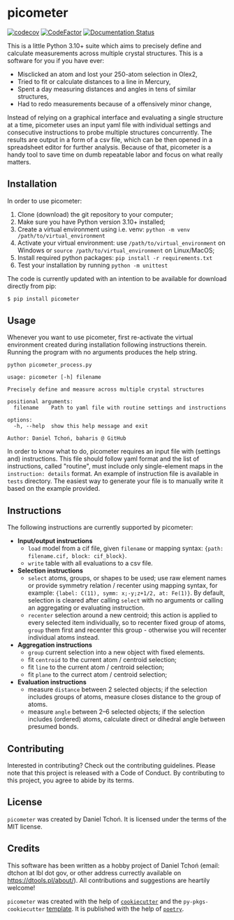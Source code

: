 # picometer

[![codecov](https://codecov.io/gh/Baharis/picometer/graph/badge.svg?token=bWGMArFAR8)](https://codecov.io/gh/Baharis/picometer)
[![CodeFactor](https://www.codefactor.io/repository/github/baharis/picometer/badge)](https://www.codefactor.io/repository/github/baharis/picometer)
[![Documentation Status](https://readthedocs.org/projects/picometer/badge/?version=stable)](https://picometer.readthedocs.io/en/stable/?badge=stable)

This is a little Python 3.10+ suite which aims to precisely define
and calculate measurements across multiple crystal structures.
This is a software for you if you have ever:
- Misclicked an atom and lost your 250-atom selection in Olex2,
- Tried to fit or calculate distances to a line in Mercury,
- Spent a day measuring distances and angles in tens of similar structures,
- Had to redo measurements because of a offensively minor change,

Instead of relying on a graphical interface and evaluating a single structure
at a time, picometer uses an input yaml file with individual settings
and consecutive instructions to probe multiple structures concurrently.
The results are output in a form of a csv file,
which can be then opened in a spreadsheet editor for further analysis.
Because of that, picometer is a handy tool to save time
on dumb repeatable labor and focus on what really matters.


## Installation

In order to use picometer:
1) Clone (download) the git repository to your computer;
2) Make sure you have Python version 3.10+ installed;
3) Create a virtual environment using i.e. venv:
   `python -m venv /path/to/virtual_environment`
4) Activate your virtual environment:
   use `/path/to/virtual_environment` on Windows or
   `source /path/to/virtual_environment` on Linux/MacOS;
5) Install required python packages: `pip install -r requirements.txt`
6) Test your installation by running `python -m unittest`

The code is currently updated with an intention to be available for download
directly from pip:
```bash
$ pip install picometer
```


## Usage

Whenever you want to use picometer, first re-activate the virtual environment
created during installation following instructions therein.
Running the program with no arguments produces the help string.

```shell
python picometer_process.py
```
```text
usage: picometer [-h] filename

Precisely define and measure across multiple crystal structures

positional arguments:
  filename    Path to yaml file with routine settings and instructions

options:
  -h, --help  show this help message and exit

Author: Daniel Tchoń, baharis @ GitHub
```

In order to know what to do, picometer requires an input file
with (settings and) instructions. This file should follow yaml format
and the list of instructions, called "routine", must include
only single-element maps in the `instruction: details` format.
An example of instruction file is available in `tests` directory.
The easiest way to generate your file is to manually write it based
on the example provided.


## Instructions

The following instructions are currently supported by picometer:
- **Input/output instructions**
  - `load` model from a cif file, given `filename` or mapping syntax:
    `{path: filename.cif, block: cif_block}`.
  - `write` table with all evaluations to a csv file.
- **Selection instructions**
  - `select` atoms, groups, or shapes to be used; use raw element names
    or provide symmetry relation / recenter using mapping syntax, for example:
    `{label: C(11), symm: x;-y;z+1/2, at: Fe(1)}`.
    By default, selection is cleared after calling `select` with no arguments
    or calling an aggregating or evaluating instruction.
  - `recenter` selection around a new centroid;
      this action is applied to every selected item individually,
      so to recenter fixed group of atoms, `group` them first and recenter
      this group - otherwise you will recenter individual atoms instead.
- **Aggregation instructions**
  - `group` current selection into a new object with fixed elements.
  - fit `centroid` to the current atom / centroid selection;
  - fit `line` to the current atom / centroid selection;
  - fit `plane` to the currect atom / centroid selection;
- **Evaluation instructions**
  - measure `distance` between 2 selected objects; if the selection includes
    groups of atoms, measure closes distance to the group of atoms.
  - measure `angle` between 2–6 selected objects; if the selection includes
    (ordered) atoms, calculate direct or dihedral angle between presumed bonds.


## Contributing

Interested in contributing? Check out the contributing guidelines.
Please note that this project is released with a Code of Conduct.
By contributing to this project, you agree to abide by its terms.


## License

`picometer` was created by Daniel Tchoń.
It is licensed under the terms of the MIT license.


## Credits

This software has been written as a hobby project of Daniel Tchoń
(email: dtchon at lbl dot gov, or other address currectly available on
https://dtools.pl/about/).
All contributions and suggestions are heartily welcome!

`picometer` was created with the help of
[`cookiecutter`](https://cookiecutter.readthedocs.io/en/latest/)
and the `py-pkgs-cookiecutter` [template](https://github.com/py-pkgs/py-pkgs-cookiecutter).
It is published with the help of [`poetry`](https://python-poetry.org/).
